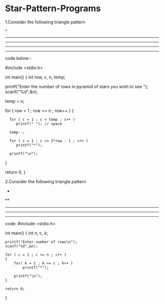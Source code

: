 # Star-Pattern-Programs

1.Consider the following triangle pattern

    *
   ***
  *****
 *******
*********

code below:-

#include <stdio.h>
 
int main()
{
   int row, c, n, temp;
 
   printf("Enter the number of rows in pyramid of stars you wish to see ");
   scanf("%d",&n);
 
   temp = n;
 
   for ( row = 1 ; row <= n ; row++ )
   {
  
      for ( c = 1 ; c < temp ; c++ )
         printf(" "); // space
 
      temp--;
 
      for ( c = 1 ; c <= 2*row - 1 ; c++ )
         printf("*");
 
      printf("\n");
   }
 
   return 0;
}

2.Consider the following triangle pattern

*
**
***
****
*****

code:
#include <stdio.h>
 
int main()
{
    int n, c, k;
 
    printf("Enter number of rows\n");
    scanf("%d",&n);
 
    for ( c = 1 ; c <= n ; c++ )
    {
        for( k = 1 ; k <= c ; k++ )
            printf("*");
 
        printf("\n");
    }
 
    return 0;
}
